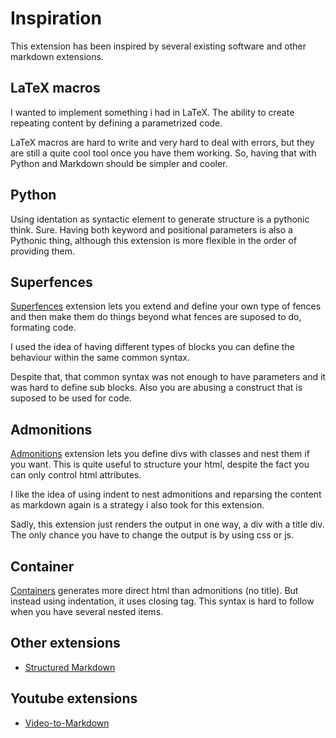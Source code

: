 # Inspiration

This extension has been inspired by several existing software and other markdown extensions.

## LaTeX macros

I wanted to implement something i had in LaTeX.
The ability to create repeating content by defining a parametrized code.

LaTeX macros are hard to write and very hard to deal with errors,
but they are still a quite cool tool once you have them working.
So, having that with Python and Markdown should be simpler and cooler.

## Python

Using identation as syntactic element to generate structure
is a pythonic think. Sure.
Having both keyword and positional parameters is also a Pythonic thing,
although this extension is more flexible in the order of providing them.


## Superfences

[Superfences] extension lets you extend and define your own type of fences
and then make them do things beyond what fences are suposed to do,
formating code.

I used the idea of having different types of blocks you can define the behaviour
within the same common syntax.

Despite that, that common syntax was not enough to have parameters
and it was hard to define sub blocks.
Also you are abusing a construct that is suposed to be used for code.

[Superfences]: https://facelessuser.github.io/pymdown-extensions/extensions/superfences/

## Admonitions

[Admonitions] extension lets you define divs with classes and nest them if you want.
This is quite useful to structure your html, despite the fact
you can only control html attributes.

I like the idea of using indent to nest admonitions and reparsing the content as markdown
again is a strategy i also took for this extension.

Sadly, this extension just renders the output in one way,
a div with a title div.
The only chance you have to change the output is 
by using css or js.

[Admonitions]: https://python-markdown.github.io/extensions/admonition/

## Container

[Containers] generates more direct html than admonitions (no title).
But instead using indentation, it uses closing tag.
This syntax is hard to follow when you have several nested items.

[Containers]: https://github.com/markdown-it/markdown-it-container

## Other extensions

- [Structured Markdown](https://pypi.org/project/structured-markdown/)

## Youtube extensions

- [Video-to-Markdown](https://github.com/marcomontalbano/video-to-markdown)



